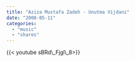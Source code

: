 ```yaml
---
title: "Aziza Mustafa Zadeh - Unutma Vijdani"
date: "2008-05-11"
categories:
  - "music"
  - "shares"
---
```


<div style="width: 70vw;">{{< youtube sBRd\_Fjgl\_8>}}</div>
